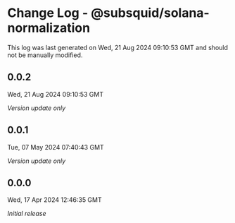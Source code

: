 # Change Log - @subsquid/solana-normalization

This log was last generated on Wed, 21 Aug 2024 09:10:53 GMT and should not be manually modified.

## 0.0.2
Wed, 21 Aug 2024 09:10:53 GMT

_Version update only_

## 0.0.1
Tue, 07 May 2024 07:40:43 GMT

_Version update only_

## 0.0.0
Wed, 17 Apr 2024 12:46:35 GMT

_Initial release_


